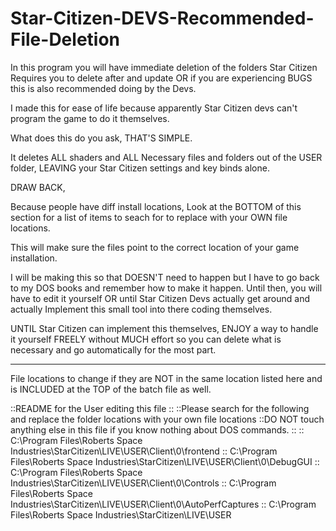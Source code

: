 # Star-Citizen-DEVS-Recommended-File-Deletion

In this program you will have immediate deletion of the folders Star Citizen Requires you to delete after and update OR if you are experiencing BUGS this is also recommended doing by the Devs.

I made this for ease of life because apparently Star Citizen devs can't program the game to do it themselves.

What does this do you ask, THAT'S SIMPLE.

It deletes ALL shaders and ALL Necessary files and folders out of the USER folder, LEAVING your Star Citizen settings and key binds alone.

DRAW BACK,

Because people have diff install locations, Look at the BOTTOM of this section for a list of items to seach for to replace with your OWN file locations.

This will make sure the files point to the correct location of your game installation.

I will be making this so that DOESN'T need to happen but I have to go back to my DOS books and remember how to make it happen. Until then, you will have to edit it yourself OR until Star Citizen Devs actually get around and actually Implement this small tool into there coding themselves.

UNTIL Star Citizen can implement this themselves, ENJOY a way to handle it yourself FREELY without MUCH effort so you can delete what is necessary and go automatically for the most part.

----------------------------------------------------

File locations to change if they are NOT in the same location listed here and is INCLUDED at the TOP of the batch file as well.

::README for the User editing this file
::
::Please search for the following and replace the folder locations with your own file locations
::DO NOT touch anything else in this file if you know nothing about DOS commands.
::
:: C:\Program Files\Roberts Space Industries\StarCitizen\LIVE\USER\Client\0\frontend
:: C:\Program Files\Roberts Space Industries\StarCitizen\LIVE\USER\Client\0\DebugGUI
:: C:\Program Files\Roberts Space Industries\StarCitizen\LIVE\USER\Client\0\Controls
:: C:\Program Files\Roberts Space Industries\StarCitizen\LIVE\USER\Client\0\AutoPerfCaptures
:: C:\Program Files\Roberts Space Industries\StarCitizen\LIVE\USER
